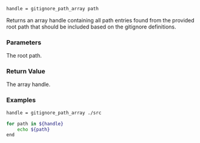 ```sh
handle = gitignore_path_array path
```

Returns an array handle containing all path entries found from the provided root path that should be included based on the gitignore definitions.

### Parameters

The root path.

### Return Value

The array handle.

### Examples

```sh
handle = gitignore_path_array ./src

for path in ${handle}
    echo ${path}
end
```
